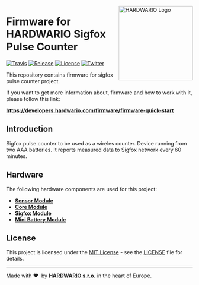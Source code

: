 <a href="https://www.hardwario.com/"><img src="https://www.hardwario.com/ci/assets/hw-logo.svg" width="200" alt="HARDWARIO Logo" align="right"></a>

# Firmware for HARDWARIO Sigfox Pulse Counter

[![Travis](https://img.shields.io/travis/bigclownlabs/bcf-sigfox-pulse-counter/master.svg)](https://travis-ci.org/bigclownlabs/bcf-sigfox-pulse-counter)
[![Release](https://img.shields.io/github/release/bigclownlabs/bcf-sigfox-pulse-counter.svg)](https://github.com/bigclownlabs/bcf-sigfox-pulse-counter/releases)
[![License](https://img.shields.io/github/license/bigclownlabs/bcf-sigfox-pulse-counter.svg)](https://github.com/bigclownlabs/bcf-sigfox-pulse-counter/blob/master/LICENSE)
[![Twitter](https://img.shields.io/twitter/follow/hardwario_en.svg?style=social&label=Follow)](https://twitter.com/hardwario_en)

This repository contains firmware for sigfox pulse counter project.

If you want to get more information about, firmware and how to work with it, please follow this link:

**https://developers.hardwario.com/firmware/firmware-quick-start**

## Introduction

Sigfox pulse counter to be used as a wireles counter. Device running from two AAA batteries. It reports measured data to Sigfox network every 60 minutes.

## Hardware

The following hardware components are used for this project:

* **[Sensor Module](https://shop.bigclown.com/products/sensor-module)**
* **[Core Module](https://shop.bigclown.com/products/core-module)**
* **[Sigfox Module](https://shop.bigclown.com/products/sigfox-module)**
* **[Mini Battery Module](https://shop.bigclown.com/products/mini-battery-module)**

## License

This project is licensed under the [MIT License](https://opensource.org/licenses/MIT/) - see the [LICENSE](LICENSE) file for details.

---

Made with &#x2764;&nbsp; by [**HARDWARIO s.r.o.**](https://www.hardwario.com/) in the heart of Europe.
